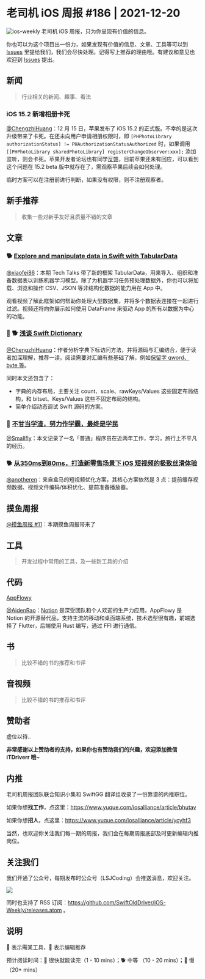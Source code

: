 # 老司机 iOS 周报 #186 | 2021-12-20

![ios-weekly](https://github.com/SwiftOldDriver/iOS-Weekly/blob/master/assets/ios-weekly.png?raw=true)
老司机 iOS 周报，只为你呈现有价值的信息。

你也可以为这个项目出一份力，如果发现有价值的信息、文章、工具等可以到 [Issues](https://github.com/SwiftOldDriver/iOS-Weekly/issues) 里提给我们，我们会尽快处理。记得写上推荐的理由哦。有建议和意见也欢迎到 [Issues](https://github.com/SwiftOldDriver/iOS-Weekly/issues) 提出。

## 新闻

> 行业相关的新闻、趣事、看法

### iOS 15.2 新增相册卡死

[@ChengzhiHuang](https://github.com/ChengzhiHuang)：12 月 15 日，苹果发布了 iOS 15.2 的正式版。不幸的是这次升级带来了卡死。在还未向用户申请相册权限时，即 ``[PHPhotoLibrary authorizationStatus] != PHAuthorizationStatusAuthorized``  时，如果调用 ``[[PHPhotoLibrary sharedPhotoLibrary] registerChangeObserver:xxx];`` 添加监听，则会卡死。苹果开发者论坛也有同学[反馈](https://developer.apple.com/forums/thread/696131)，目前苹果还未有回应，可以看到这个问题在 15.2 beta 版中就存在了，需观察苹果后续会如何处理。

临时方案可以在注册前进行判断，如果没有权限，则不注册观察者。

## 新手推荐

> 收集一些对新手友好且质量不错的文章

## 文章

### 🐕 [Explore and manipulate data in Swift with TabularData](https://developer.apple.com/videos/play/tech-talks/10100/)

[@xiaofei86](https://github.com/xiaofei86)：本期 Tech Talks 带了新的框架 TabularData，用来导入、组织和准备数据表以训练机器学习模型。除了为机器学习任务预处理数据外，你也可以将加载、浏览和操作 CSV、JSON 等非结构化数据的能力用在 App 中。

观看视频了解此框架如何帮助你处理大型数据集，并将多个数据表连接在一起进行过滤。视频还将向你展示如何使用 DataFrame 来驱动 App 的所有以数据为中心的功能。

### 🌟 🐕 [浅谈 Swift Dictionary](https://mp.weixin.qq.com/s/yIHaAaGRX7Ru_OetdX0_Vg)

[@ChengzhiHuang](https://github.com/ChengzhiHuang)：作者分析字典下标访问方法，并将源码与汇编结合，便于读者加深理解，推荐一读。阅读需要对汇编有些基础了解，例如[保留字 qword、byte 等](http://c.biancheng.net/view/3465.html)。

同时本文还包含了：
- 字典的内存布局，主要关注 count、scale、rawKeys/Values 这些固定布局结构，和 bitset、Keys/Values 这些不固定布局的结构。
- 简单介绍动态调试 Swift 源码的方案。

### 🐢 [不甘当学渣，努力作学霸，最终是学民](https://mp.weixin.qq.com/s/lZzX_1pLeied7e4jkvcVJQ)

[@Smallfly](https://github.com/iostalks)：本文记录了一名「普通」程序员在近两年工作，学习，旅行上不平凡的经历。 

### 🐕 [从350ms到80ms，打造新零售场景下 iOS 短视频的极致丝滑体验](https://mp.weixin.qq.com/s/qYsfyw2K77hKMfHd_uTp-Q)

[@anotheren](https://github.com/anotheren)：来自盒马的短视频优化方案，其核心方案依然是 3 点：提前缓存视频数据、视频文件编码/体积优化、提前准备播放器。

## 摸鱼周报

[@摸鱼周报 #11](https://mp.weixin.qq.com/s/hE9wYlLX8F1sKjIF5eIPVQ)：本期摸鱼周报带来了

## 工具

> 开发过程中常用的工具，及一些新工具的介绍

## 代码

[AppFlowy](https://github.com/AppFlowy-IO/appflowy)

[@AidenRao](https://weibo.com/AidenRao)：[Notion](https://www.notion.so/) 是深受团队和个人欢迎的生产力应用。AppFlowy 是 Notion 的开源替代品，支持主流的移动和桌面端系统，技术选型很有趣，前端选择了 Flutter，后端使用 Rust 编写，通过 FFI 进行通信。

## 书

> 比较不错的书的推荐和书评

## 音视频

> 比较不错的书的推荐和书评

## 赞助者

虚位以待..

**非常感谢以上赞助者的支持，如果你也有赞助我们的兴趣，欢迎添加微信 iTDriverr 哦~**

## 内推

老司机周报团队联合知识小集和 SwiftGG 翻译组收录了一份靠谱的内推职位。

如果你想**找工作**，点这里：https://www.yuque.com/iosalliance/article/bhutav

如果你想**招人**，点这里：https://www.yuque.com/iosalliance/article/ycyhf3

当然，也欢迎你关注我们每一期的周报，我们会在每期周报底部及时更新编辑内推岗位。

## 关注我们

我们开通了公众号，每期发布时公众号（LSJCoding）会推送消息，欢迎关注。

![](https://github.com/SwiftOldDriver/iOS-Weekly/blob/master/assets/qrcode_for_wechat.jpg?raw=true)

同时也支持了 RSS 订阅：https://github.com/SwiftOldDriver/iOS-Weekly/releases.atom 。

## 说明

🚧 表示需某工具，🌟 表示编辑推荐

预计阅读时间：🐎 很快就能读完（1 - 10 mins）；🐕 中等 （10 - 20 mins）；🐢 慢（20+ mins）
